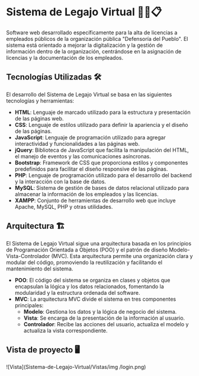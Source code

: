 # Sistema de Legajo Virtual 👨‍💼📋

Software web desarrollado específicamente para la alta de licencias a empleados públicos de la organización pública "Defensoría del Pueblo". El sistema está orientado a mejorar la digitalización y la gestión de información dentro de la organización, centrándose en la asignación de licencias y la documentación de los empleados.

## Tecnologías Utilizadas 🛠️

El desarrollo del Sistema de Legajo Virtual se basa en las siguientes tecnologías y herramientas:

- **HTML**: Lenguaje de marcado utilizado para la estructura y presentación de las páginas web.
- **CSS**: Lenguaje de estilos utilizado para definir la apariencia y el diseño de las páginas.
- **JavaScript**: Lenguaje de programación utilizado para agregar interactividad y funcionalidades a las páginas web.
- **jQuery**: Biblioteca de JavaScript que facilita la manipulación del HTML, el manejo de eventos y las comunicaciones asíncronas.
- **Bootstrap**: Framework de CSS que proporciona estilos y componentes predefinidos para facilitar el diseño responsive de las páginas.
- **PHP**: Lenguaje de programación utilizado para el desarrollo del backend y la interacción con la base de datos.
- **MySQL**: Sistema de gestión de bases de datos relacional utilizado para almacenar la información de los empleados y las licencias.
- **XAMPP**: Conjunto de herramientas de desarrollo web que incluye Apache, MySQL, PHP y otras utilidades.

## Arquitectura 🏗️

El Sistema de Legajo Virtual sigue una arquitectura basada en los principios de Programación Orientada a Objetos (POO) y el patrón de diseño Modelo-Vista-Controlador (MVC). Esta arquitectura permite una organización clara y modular del código, promoviendo la reutilización y facilitando el mantenimiento del sistema.  

- **POO**: El código del sistema se organiza en clases y objetos que encapsulan la lógica y los datos relacionados, fomentando la modularidad y la estructura ordenada del software.
- **MVC**: La arquitectura MVC divide el sistema en tres componentes principales:
  - **Modelo**: Gestiona los datos y la lógica de negocio del sistema.
  - **Vista**: Se encarga de la presentación de la información al usuario.
  - **Controlador**: Recibe las acciones del usuario, actualiza el modelo y actualiza la vista correspondiente.

## Vista de proyecto 🖥️ 

![Vista](Sistema-de-Legajo-Virtual/Vistas/img
/login.png)

